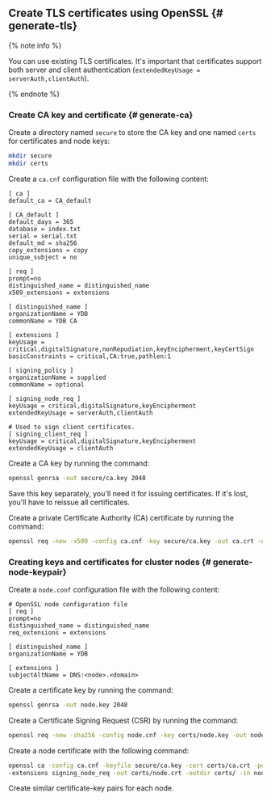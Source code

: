 ## Create TLS certificates using OpenSSL {# generate-tls}

{% note info %}

You can use existing TLS certificates. It's important that certificates support both server and client authentication (`extendedKeyUsage = serverAuth,clientAuth`).

{% endnote %}

### Create CA key and certificate {# generate-ca}

Create a directory named `secure` to store the CA key and one named `certs` for certificates and node keys:

```bash
mkdir secure
mkdir certs
```

Create a `ca.cnf` configuration file with the following content:

```text
[ ca ]
default_ca = CA_default

[ CA_default ]
default_days = 365
database = index.txt
serial = serial.txt
default_md = sha256
copy_extensions = copy
unique_subject = no

[ req ]
prompt=no
distinguished_name = distinguished_name
x509_extensions = extensions

[ distinguished_name ]
organizationName = YDB
commonName = YDB CA

[ extensions ]
keyUsage = critical,digitalSignature,nonRepudiation,keyEncipherment,keyCertSign
basicConstraints = critical,CA:true,pathlen:1

[ signing_policy ]
organizationName = supplied
commonName = optional

[ signing_node_req ]
keyUsage = critical,digitalSignature,keyEncipherment
extendedKeyUsage = serverAuth,clientAuth

# Used to sign client certificates.
[ signing_client_req ]
keyUsage = critical,digitalSignature,keyEncipherment
extendedKeyUsage = clientAuth
```

Create a CA key by running the command:

```bash
openssl genrsa -out secure/ca.key 2048
```

Save this key separately, you'll need it for issuing certificates. If it's lost, you'll have to reissue all certificates.

Create a private Certificate Authority (CA) certificate by running the command:

```bash
openssl req -new -x509 -config ca.cnf -key secure/ca.key -out ca.crt -days 365 -batch
```

### Creating keys and certificates for cluster nodes {# generate-node-keypair}

Create a `node.conf` configuration file with the following content:

```text
# OpenSSL node configuration file
[ req ]
prompt=no
distinguished_name = distinguished_name
req_extensions = extensions

[ distinguished_name ]
organizationName = YDB

[ extensions ]
subjectAltName = DNS:<node>.<domain>
```

Create a certificate key by running the command:

```bash
openssl genrsa -out node.key 2048
```

Create a Certificate Signing Request (CSR) by running the command:

```bash
openssl req -new -sha256 -config node.cnf -key certs/node.key -out node.csr -batch
```

Create a node certificate with the following command:

```bash
openssl ca -config ca.cnf -keyfile secure/ca.key -cert certs/ca.crt -policy signing_policy \
-extensions signing_node_req -out certs/node.crt -outdir certs/ -in node.csr -batch
```

Create similar certificate-key pairs for each node.

